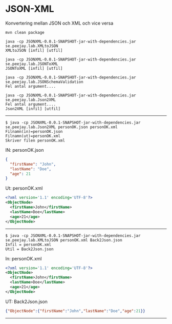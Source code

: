 # JSON-XML
Konvertering mellan JSON och XML och vice versa



```
mvn clean package

java -cp JSONXML-0.0.1-SNAPSHOT-jar-with-dependencies.jar se.peejay.lab.XMLtoJSON
XMLtoJSON [infil] [utfil]

java -cp JSONXML-0.0.1-SNAPSHOT-jar-with-dependencies.jar se.peejay.lab.JSONToXML
JSONToXML [infil] [utfil]

java -cp JSONXML-0.0.1-SNAPSHOT-jar-with-dependencies.jar se.peejay.lab.JSONSchemaValidation
Fel antal argument....

java -cp JSONXML-0.0.1-SNAPSHOT-jar-with-dependencies.jar se.peejay.lab.Json2XML     
Fel antal argument....
Json2XML [infil] [utfil]

```

___

```
$ java -cp JSONXML-0.0.1-SNAPSHOT-jar-with-dependencies.jar se.peejay.lab.Json2XML personOK.json personOK.xml
Filnamn(in)=personOK.json
Filnamn(ut)=personOK.xml
Skriver filen personOK.xml
```

IN: personOK.json
```json
{
  "firstName": "John",
  "lastName": "Doe",
  "age": 21
}
```

Ut: personOK.xml
```xml
<?xml version='1.1' encoding='UTF-8'?>
<ObjectNode>
  <firstName>John</firstName>
  <lastName>Doe</lastName>
  <age>21</age>
</ObjectNode>
```

___

```
$ java -cp JSONXML-0.0.1-SNAPSHOT-jar-with-dependencies.jar se.peejay.lab.XMLtoJSON personOK.xml Back2Json.json
Infil = personOK.xml
Util = Back2Json.json
```

In: personOK.xml
```xml
<?xml version='1.1' encoding='UTF-8'?>
<ObjectNode>
  <firstName>John</firstName>
  <lastName>Doe</lastName>
  <age>21</age>
</ObjectNode>
```

UT: Back2Json.json
```json
{"ObjectNode":{"firstName":"John","lastName":"Doe","age":21}}
```

___

